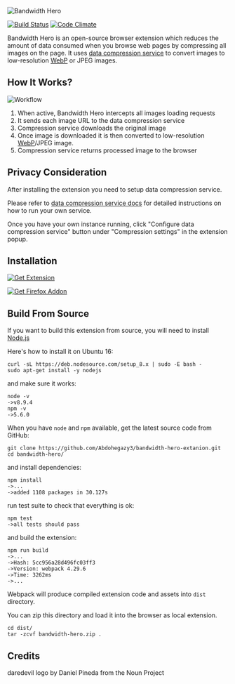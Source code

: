 ![Bandwidth Hero](https://raw.githubusercontent.com/ayastreb/bandwidth-hero/master/src/assets/logo.png)

[![Build Status](https://travis-ci.org/ayastreb/bandwidth-hero.svg?branch=master)](https://travis-ci.org/ayastreb/bandwidth-hero)
[![Code Climate](https://codeclimate.com/github/ayastreb/bandwidth-hero/badges/gpa.svg)](https://codeclimate.com/github/ayastreb/bandwidth-hero)

Bandwidth Hero is an open-source browser extension which reduces the amount of data consumed when
you browse web pages by compressing all images on the page. It uses
[data compression service](https://github.com/ayastreb/bandwidth-hero-proxy) to convert images to
low-resolution [WebP](https://developers.google.com/speed/webp/) or JPEG images.

## How It Works?

![Workflow](https://raw.githubusercontent.com/ayastreb/bandwidth-hero/master/how-it-works.png)

1. When active, Bandwidth Hero intercepts all images loading requests
2. It sends each image URL to the data compression service
3. Compression service downloads the original image
4. Once image is downloaded it is then converted to low-resolution
   [WebP](https://developers.google.com/speed/webp/)/JPEG image.
5. Compression service returns processed image to the browser

## Privacy Consideration

After installing the extension you need to setup data compression service.

Please refer to [data compression service docs](https://github.com/ayastreb/bandwidth-hero-proxy)
for detailed instructions on how to run your own service.

Once you have your own instance running, click "Configure data compression service" button under
"Compression settings" in the extension popup.

## Installation

[![Get Extension](https://developer.chrome.com/webstore/images/ChromeWebStore_Badge_v2_340x96.png)](https://chrome.google.com/webstore/detail/bandwidth-hero/mmhippoadkhcflebgghophicgldbahdb?hl=en-US)

[![Get Firefox Addon](https://raw.githubusercontent.com/ayastreb/bandwidth-hero/master/ff-addon-badge.png)](https://addons.mozilla.org/en-US/firefox/addon/bandwidth-hero/)

## Build From Source

If you want to build this extension from source, you will need to install [Node.js](https://nodejs.org/en/download/package-manager/)

Here's how to install it on Ubuntu 16:

```
curl -sL https://deb.nodesource.com/setup_8.x | sudo -E bash -
sudo apt-get install -y nodejs
```

and make sure it works:

```
node -v
->v8.9.4
npm -v
->5.6.0
```

When you have `node` and `npm` available, get the latest source code from GitHub:

```
git clone https://github.com/Abdohegazy3/bandwidth-hero-extanion.git
cd bandwidth-hero/
```

and install dependencies:

```
npm install
->...
->added 1108 packages in 30.127s
```

run test suite to check that everything is ok:

```
npm test
->all tests should pass
```

and build the extension:

```
npm run build
->...
->Hash: 5cc956a28d496fc03ff3
->Version: webpack 4.29.6
->Time: 3262ms
->...
```

Webpack will produce compiled extension code and assets into `dist` directory.

You can zip this directory and load it into the browser as local extension.

```
cd dist/
tar -zcvf bandwidth-hero.zip .
```

## Credits

daredevil logo by Daniel Pineda from the Noun Project
